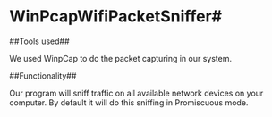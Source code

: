 # WinPcapWifiPacketSniffer#

##Tools used##

We used WinpCap to do the packet capturing in our system.

##Functionality##

Our program will sniff traffic on all available network devices on your computer. By default it will do this sniffing in Promiscuous mode.
